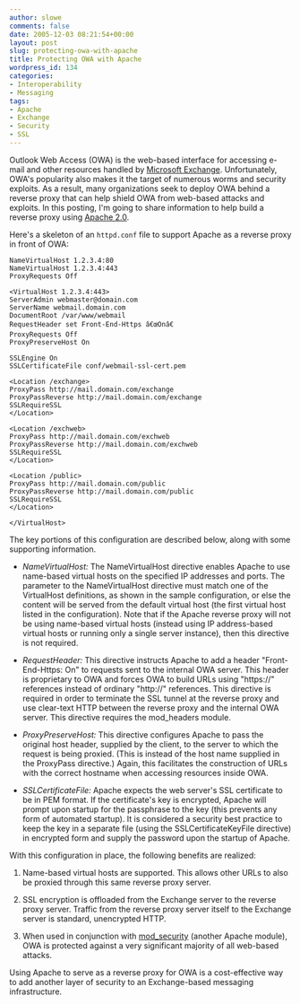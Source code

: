 ```yaml
---
author: slowe
comments: false
date: 2005-12-03 08:21:54+00:00
layout: post
slug: protecting-owa-with-apache
title: Protecting OWA with Apache
wordpress_id: 134
categories:
- Interoperability
- Messaging
tags:
- Apache
- Exchange
- Security
- SSL
---
```


Outlook Web Access (OWA) is the web-based interface for accessing e-mail and other resources handled by [Microsoft Exchange](http://www.microsoft.com/exchange/). Unfortunately, OWA's popularity also makes it the target of numerous worms and security exploits. As a result, many organizations seek to deploy OWA behind a reverse proxy that can help shield OWA from web-based attacks and exploits. In this posting, I'm going to share information to help build a reverse proxy using [Apache 2.0](http://www.apache.org/httpd/).

Here's a skeleton of an `httpd.conf` file to support Apache as a reverse proxy in front of OWA:

    NameVirtualHost 1.2.3.4:80
    NameVirtualHost 1.2.3.4:443
    ProxyRequests Off
     
    <VirtualHost 1.2.3.4:443>
    ServerAdmin webmaster@domain.com
    ServerName webmail.domain.com
    DocumentRoot /var/www/webmail
    RequestHeader set Front-End-Https â€œOnâ€
    ProxyRequests Off
    ProxyPreserveHost On
     
    SSLEngine On
    SSLCertificateFile conf/webmail-ssl-cert.pem
     
    <Location /exchange>
    ProxyPass http://mail.domain.com/exchange
    ProxyPassReverse http://mail.domain.com/exchange
    SSLRequireSSL
    </Location>
     
    <Location /exchweb>
    ProxyPass http://mail.domain.com/exchweb
    ProxyPassReverse http://mail.domain.com/exchweb
    SSLRequireSSL
    </Location>
     
    <Location /public>
    ProxyPass http://mail.domain.com/public
    ProxyPassReverse http://mail.domain.com/public
    SSLRequireSSL
    </Location>
     
    </VirtualHost>

The key portions of this configuration are described below, along with some supporting information.

* _NameVirtualHost:_ The NameVirtualHost directive enables Apache to use name-based virtual hosts on the specified IP addresses and ports. The parameter to the NameVirtualHost directive must match one of the VirtualHost definitions, as shown in the sample configuration, or else the content will be served from the default virtual host (the first virtual host listed in the configuration). Note that if the Apache reverse proxy will not be using name-based virtual hosts (instead using IP address-based virtual hosts or running only a single server instance), then this directive is not required.

* _RequestHeader:_ This directive instructs Apache to add a header "Front-End-Https: On" to requests sent to the internal OWA server. This header is proprietary to OWA and forces OWA to build URLs using "https://" references instead of ordinary "http://" references. This directive is required in order to terminate the SSL tunnel at the reverse proxy and use clear-text HTTP between the reverse proxy and the internal OWA server. This directive requires the mod_headers module.

* _ProxyPreserveHost:_ This directive configures Apache to pass the original host header, supplied by the client, to the server to which the request is being proxied. (This is instead of the host name supplied in the ProxyPass directive.) Again, this facilitates the construction of URLs with the correct hostname when accessing resources inside OWA.

* _SSLCertificateFile:_ Apache expects the web server's SSL certificate to be in PEM format. If the certificate's key is encrypted, Apache will prompt upon startup for the passphrase to the key (this prevents any form of automated startup). It is considered a security best practice to keep the key in a separate file (using the SSLCertificateKeyFile directive) in encrypted form and supply the password upon the startup of Apache.

With this configuration in place, the following benefits are realized:

1. Name-based virtual hosts are supported. This allows other URLs to also be proxied through this same reverse proxy server.

2. SSL encryption is offloaded from the Exchange server to the reverse proxy server. Traffic from the reverse proxy server itself to the Exchange server is standard, unencrypted HTTP.

3. When used in conjunction with [mod_security](http://www.modsecurity.org/) (another Apache module), OWA is protected against a very significant majority of all web-based attacks.

Using Apache to serve as a reverse proxy for OWA is a cost-effective way to add another layer of security to an Exchange-based messaging infrastructure.
